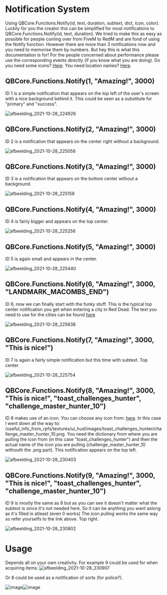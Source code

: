 # Notification System

Using QBCore.Functions.Notify(id, text, duration, subtext, dict, icon, color). Luckily for you the creator this can be simplified for most notifications to QBCore.Functions.Notify(id, text, duration). We tried to make this as easy as possible for people coming over from FiveM to RedM and are fond of using the Notify function. However there are more than 3 notifications now and you need to memorise them by numbers. But hey this is what this documentation is for! For the people concerned about performance please use the corresponding events directly (if you know what you are doing). Do you need some icons? [Here](https://github.com/abdulkadiraktas/rdr3_discoveries/tree/master/useful_info_from_rpfs/textures). You need location names? [Here](https://pastebin.com/Rw10Spc7).

## QBCore.Functions.Notify(1, "Amazing!", 3000)

ID 1 is a simple notification that appears on the top left of the user's screen with a nice background behind it. This could be seen as a substitute for "primary" and "success".

![afbeelding_2021-10-28_224926](https://user-images.githubusercontent.com/44729807/139333535-bc83c40c-6eb6-4e24-a58a-83d8ea413277.png)

## QBCore.Functions.Notify(2, "Amazing!", 3000)

ID 2 is a notification that appears on the center right without a background.

![afbeelding_2021-10-28_225058](https://user-images.githubusercontent.com/44729807/139333743-32d549af-841f-4241-88aa-cc4dad662e66.png)

## QBCore.Functions.Notify(3, "Amazing!", 3000)

ID 3 is a notification that appears on the bottom center without a background.

![afbeelding_2021-10-28_225158](https://user-images.githubusercontent.com/44729807/139333867-150db858-755b-47b5-9a04-88cb5e1a21f1.png)

## QBCore.Functions.Notify(4, "Amazing!", 3000)

ID 4 is fairly bigger and appears on the top center.

![afbeelding_2021-10-28_225256](https://user-images.githubusercontent.com/44729807/139333976-dd758962-8649-4a51-8779-47b2825b5987.png)

## QBCore.Functions.Notify(5, "Amazing!", 3000)

ID 5 is again small and appears in the center.

![afbeelding_2021-10-28_225440](https://user-images.githubusercontent.com/44729807/139334229-dce0bf47-2492-496c-b6b7-51c2ff869938.png)

## QBCore.Functions.Notify(6, "Amazing!", 3000, "LANDMARK_MACOMBS_END")

ID 6, now we can finally start with the funky stuff. This is the typical top center notification you get when entering a city in Red Dead. The text you need to use for the cities can be found [here](https://pastebin.com/Rw10Spc7)

![afbeelding_2021-10-28_225638](https://user-images.githubusercontent.com/44729807/139334456-07a996e9-55f0-467b-82d3-97d15b8a4ee0.png)

## QBCore.Functions.Notify(7, "Amazing!", 3000, "This is nice!")

ID 7 is again a fairly simple notification but this time with subtext. Top center.

![afbeelding_2021-10-28_225754](https://user-images.githubusercontent.com/44729807/139334596-b51cce34-b029-4a57-b19f-5fbaabd4bc0a.png)

## QBCore.Functions.Notify(8, "Amazing!", 3000, "This is nice!", "toast_challenges_hunter", "challenge_master_hunter_10")

ID 8 makes use of an icon. You can choose any icon from: [here](https://github.com/abdulkadiraktas/rdr3_discoveries/tree/master/useful_info_from_rpfs/textures). In this case I went down all the way to: /useful_info_from_rpfs/textures/ui_hud/images/toast_challenges_hunter/challenge_master_hunter_10.png. You need the dictionary from where you are pulling the icon from (in this case "toast_challenges_hunter") and then the actual name of the icon you are pulling (challenge_master_hunter_10 withouth the .png part). This notification appears on the top left.

![afbeelding_2021-10-28_230403](https://user-images.githubusercontent.com/44729807/139335344-fd4019ec-ae72-469a-8ca2-e2fdb2299622.png)

## QBCore.Functions.Notify(9, "Amazing!", 3000, "This is nice!", "toast_challenges_hunter", "challenge_master_hunter_10")

ID 9 is mostly the same as 8 but as you can see it doesn't matter what the subtext is since it's not needed here. So it can be anything you want aslong as it's filled in atleast (even 0 works) The icon pulling works the same way so refer yourselfs to the link above. Top right.

![afbeelding_2021-10-28_230802](https://user-images.githubusercontent.com/44729807/139335822-871b2660-3efb-4d11-b638-139ddf870ae0.png)

# Usage

Depends all on your own creativity. For example 9 could be used for when acquiring items: ![afbeelding_2021-10-28_230907](https://user-images.githubusercontent.com/44729807/139335962-22a7853f-444a-4ac0-8fb8-2b3bb8a0d95c.png)

Or 8 could be used as a notification of sorts (for police?). 

![image](https://user-images.githubusercontent.com/44729807/139336040-0942817a-5dff-4378-9968-ed5b688b9b6d.png)![image](https://user-images.githubusercontent.com/44729807/139336046-5fdc346d-ef1d-4e76-8f5a-3c6cba4c42ec.png)

